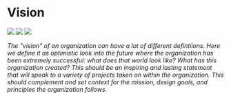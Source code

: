 # Vision

![](https://img.shields.io/badge/status-placeholder-c00) 
![](https://img.shields.io/badge/version-v0.0.0-930)
![](https://img.shields.io/badge/feedback-welcome!-1a1)

_The "vision" of an organization can have a lot of different defintiions. Here we define it as optimistic look into the future where the organization has been extremely successful: what does that world look like? What has this organization created? This should be an inspiring and lasting statement that will speak to a variety of projects taken on within the organization.  This should complement and set context for the mission, design goals, and principles the organization follows._